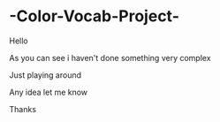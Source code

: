 # -Color-Vocab-Project-

Hello

As you can see i haven't done something very complex

Just playing around

Any idea let me know

Thanks
